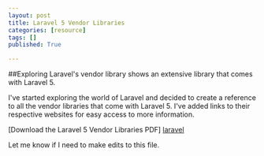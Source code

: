 ```yaml
---
layout: post
title: Laravel 5 Vendor Libraries
categories: [resource]
tags: []
published: True

---
```

##Exploring Laravel's vendor library shows an extensive library that comes with Laravel 5.  

I've started exploring the world of Laravel and decided to create a reference to all the vendor libraries that come with Laravel 5. I've added links to their respective websites for easy access to more information.  

[Download the Laravel 5 Vendor Libraries PDF] [laravel]

Let me know if I need to make edits to this file.

[laravel]: http://allenmay.github.io/docs/Laravel%20Vendor%20Libraries.pdf